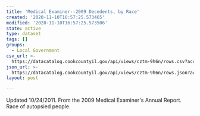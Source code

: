 ```yaml
---
title: 'Medical Examiner--2009 Decedents, by Race'
created: '2020-11-10T16:57:25.573465'
modified: '2020-11-10T16:57:25.573506'
state: active
type: dataset
tags: []
groups:
  - Local Government
csv_url: >-
  https://datacatalog.cookcountyil.gov/api/views/cztm-9h6n/rows.csv?accessType=DOWNLOAD
json_url: >-
  https://datacatalog.cookcountyil.gov/api/views/cztm-9h6n/rows.json?accessType=DOWNLOAD
layout: post

---
```

Updated 10/24/2011.  From the 2009 Medical Examiner's Annual Report.  Race of autopsied people.
